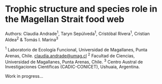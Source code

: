 # Trophic structure and species role in the Magellan Strait food web

Authors: Claudia Andrade<sup>1</sup>, Taryn Sepúlveda<sup>1</sup>, Cristóbal Rivera<sup>1</sup>, Cristian Aldea<sup>2</sup> & Tomás I. Marina<sup>3</sup>

<sup>1</sup> Laboratorio de Ecología Funcional, Universidad de Magallanes, Punta Arenas, Chile. claudia.andrade@umag.cl
<sup>2</sup> Facultad de Ciencias, Universidad de Magallanes, Punta Arenas, Chile.
<sup>3</sup> Centro Austral de Investigaciones Científicas (CADIC-CONICET), Ushuaia, Argentina.

Work in progress...
